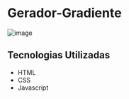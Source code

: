 # Gerador-Gradiente
![image](https://github.com/Jorge-Marcelo/Gerador-Gradiente/assets/49494259/f3c7e7d8-a1e7-4873-9fb8-04f7adf4fee5)
## Tecnologias Utilizadas 
- HTML
- CSS
- Javascript
